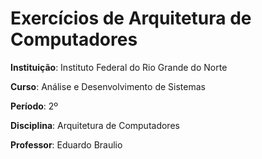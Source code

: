 # Exercícios de Arquitetura de Computadores

**Instituição**: Instituto Federal do Rio Grande do Norte

**Curso**: Análise e Desenvolvimento de Sistemas

**Período**: 2º

**Disciplina**: Arquitetura de Computadores

**Professor**: Eduardo Braulio
